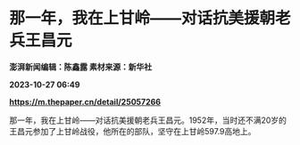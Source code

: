 # 那一年，我在上甘岭——对话抗美援朝老兵王昌元
**澎湃新闻编辑：陈鑫露 素材来源：新华社**

**2023-10-27 06:49**

**https://m.thepaper.cn/detail/25057266**

那一年，我在上甘岭——对话抗美援朝老兵王昌元。1952年，当时还不满20岁的王昌元参加了上甘岭战役，他所在的部队，坚守在上甘岭597.9高地上。